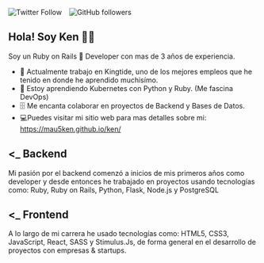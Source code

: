 <img alt="Twitter Follow" src="https://img.shields.io/twitter/follow/us3rGuy?style=social"> &ensp; <img alt="GitHub followers" src="https://img.shields.io/github/followers/mau5ken?style=social">

## Hola! Soy Ken 🙌🏻 
Soy un Ruby on Rails 💎 Developer con mas de 3 años de experiencia.

- 🔭 Actualmente trabajo en Kingtide, uno de los mejores empleos que he tenido en donde he aprendido muchisímo.
- 🌱 Estoy aprendiendo Kubernetes con Python y Ruby. (Me fascina DevOps)
- 🗄 Me encanta colaborar en proyectos de Backend y Bases de Datos.
- 💻Puedes visitar mi sitio web para mas detalles sobre mi: https://mau5ken.github.io/ken/


## <_ Backend
Mi pasión por el backend comenzó a inicios de mis primeros años como developer y desde entonces he trabajado en proyectos usando tecnologías como: Ruby, Ruby on Rails, Python, Flask, Node.js y PostgreSQL


## <_ Frontend
A lo largo de mi carrera he usado tecnologías como: HTML5, CSS3, JavaScript, React, SASS y Stimulus.Js, de forma general en el desarrollo de proyectos con empresas & startups.
